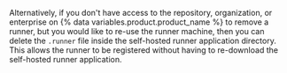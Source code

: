 Alternatively, if you don't have access to the repository, organization, or enterprise on {% data variables.product.product_name %} to remove a runner, but you would like to re-use the runner machine, then you can delete the `.runner` file inside the self-hosted runner application directory. This allows the runner to be registered without having to re-download the self-hosted runner application.
